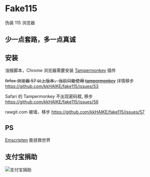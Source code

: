 # Fake115

伪装 115 浏览器

## 少一点套路，多一点真诚

## 安装

油猴脚本，Chrome 浏览器需要安装 [Tampermonkey](https://chrome.google.com/webstore/detail/dhdgffkkebhmkfjojejmpbldmpobfkfo) 插件

~~firfox 浏览器 57 以上版本，当前只能使用 [tampermonkey](https://addons.mozilla.org/zh-CN/firefox/addon/tampermonkey)~~
详情移步 https://github.com/kkHAIKE/fake115/issues/53

Safari 的 Tampermonkey 不出现密码框, 移步 https://github.com/kkHAIKE/fake115/issues/56

rawgit.com 被墙，移步 https://github.com/kkHAIKE/fake115/issues/57

## PS

[Emscripten](http://kripken.github.io/emscripten-site) 能拯救世界

## 支付宝捐助

![支付宝捐助](https://github.com/kkHAIKE/fake115/blob/master/qrcode.png)
